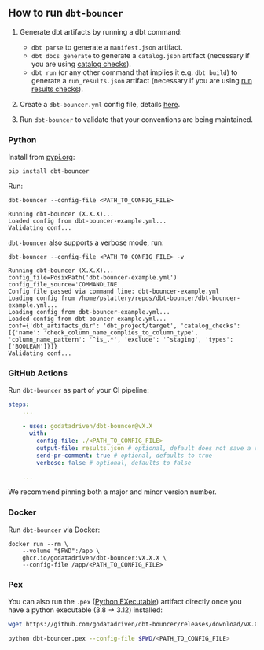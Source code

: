 ## How to run `dbt-bouncer`

1. Generate dbt artifacts by running a dbt command:

    - `dbt parse` to generate a `manifest.json` artifact.
    - `dbt docs generate` to generate a `catalog.json` artifact (necessary if you are using [catalog checks](./checks/checks_catalog.md)).
    - `dbt run` (or any other command that implies it e.g. `dbt build`) to generate a `run_results.json` artifact (necessary if you are using [run results checks](./checks/checks_run_results.md)).

1. Create a `dbt-bouncer.yml` config file, details [here](./config_file.md).

1. Run `dbt-bouncer` to validate that your conventions are being maintained.

### Python

Install from [pypi.org](https://pypi.org/p/dbt-bouncer):

```shell
pip install dbt-bouncer
```

Run:

```shell
dbt-bouncer --config-file <PATH_TO_CONFIG_FILE>
```

```shell
Running dbt-bouncer (X.X.X)...
Loaded config from dbt-bouncer-example.yml...
Validating conf...
```

`dbt-bouncer` also supports a verbose mode, run:

```shell
dbt-bouncer --config-file <PATH_TO_CONFIG_FILE> -v
```

```shell
Running dbt-bouncer (X.X.X)...
config_file=PosixPath('dbt-bouncer-example.yml')
config_file_source='COMMANDLINE'
Config file passed via command line: dbt-bouncer-example.yml
Loading config from /home/pslattery/repos/dbt-bouncer/dbt-bouncer-example.yml...
Loading config from dbt-bouncer-example.yml...
Loaded config from dbt-bouncer-example.yml...
conf={'dbt_artifacts_dir': 'dbt_project/target', 'catalog_checks': [{'name': 'check_column_name_complies_to_column_type', 'column_name_pattern': '^is_.*', 'exclude': '^staging', 'types': ['BOOLEAN']}]}
Validating conf...
```

### GitHub Actions

Run `dbt-bouncer` as part of your CI pipeline:
```yaml
steps:
    ...

    - uses: godatadriven/dbt-bouncer@vX.X
      with:
        config-file: ./<PATH_TO_CONFIG_FILE>
        output-file: results.json # optional, default does not save a results file
        send-pr-comment: true # optional, defaults to true
        verbose: false # optional, defaults to false

    ...
```

We recommend pinning both a major and minor version number.

### Docker

Run `dbt-bouncer` via Docker:

```shell
docker run --rm \
    --volume "$PWD":/app \
    ghcr.io/godatadriven/dbt-bouncer:vX.X.X \
    --config-file /app/<PATH_TO_CONFIG_FILE>
```

### Pex

You can also run the `.pex` ([Python EXecutable](https://docs.pex-tool.org/whatispex.html#whatispex)) artifact directly once you have a python executable (3.8 -> 3.12) installed:

```bash
wget https://github.com/godatadriven/dbt-bouncer/releases/download/vX.X.X/dbt-bouncer.pex -O dbt-bouncer.pex

python dbt-bouncer.pex --config-file $PWD/<PATH_TO_CONFIG_FILE>
```
